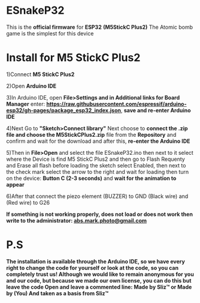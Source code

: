 # ESnakeP32

This is the <b>official firmware</b> for <b>ESP32</b> <b>(M5StickC Plus2)</b> The Atomic bomb game is the simplest for this device


# Install for M5 StickC Plus2

1)Connect <b>M5 StickC Plus2</b>

2)Open <b>Arduino IDE</b>

3)In Arduino IDE, open <b>File>Settings and in Additional links for Board Manager</b> enter: <b>https://raw.githubusercontent.com/espressif/arduino-esp32/gh-pages/package_esp32_index.json</b>, <b>save and re-enter Arduino IDE</b>

4)Next Go to <b>"Sketch>Connect library"</b> Next choose to <b>connect the .zip file and choose the M5StickCPlus2.zip</b> file from the <b>Repository</b> and confirm and wait for the download and after this, <b>re-enter the Arduino IDE</b>

5)Then in <b>File>Open</b> and select the file ESnakeP32.ino then next to it select where the Device is find M5 StickC Plus2 and then go to Flash Requenty and Erase all flash before loading the sketch select Enabled, then next to the check mark select the arrow to the right and wait for loading then turn on the device: <b>Button C (2-3 seconds)</b> and <b>wait for the animation to appear</b>

6)After that connect the piezo element (BUZZER) to GND (Black wire) and (Red wire) to G26

<b>If something is <b>not working properly</b>, does not load or does not work then write to the administrator: <b>abs.mark.photo@gmail.com</b>

# P.S

The installation is available through the Arduino IDE, so we have every right to change the code for yourself or look at the code, so you can completely trust us! Although we would like to remain anonymous for you and our code, but because we made our own license, you can do this but leave the code Open and leave a commented line: Made by Sliz™ or Made by (You) And taken as a basis from Sliz™
